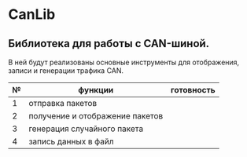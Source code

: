 # CanLib
Библиотека для работы с CAN-шиной.
--------------
В ней будут реализованы основные инструменты для отображения, записи и генерации трафика CAN.

№ | функции                           | готовность
--|-----------------------------------|------
1 | отправка пакетов                  | 
2 | получение и отображение пакетов   | 
3 | генерация случайного пакета       | 
4 | запись данных в файл              |
